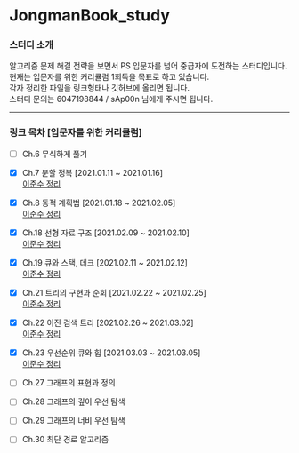 # JongmanBook_study


### 스터디 소개

알고리즘 문제 해결 전략을 보면서 PS 입문자를 넘어 중급자에 도전하는 스터디입니다.  
현재는 입문자를 위한 커리큘럼 1회독을 목표로 하고 있습니다.  
각자 정리한 파일을 링크형태나 깃허브에 올리면 됩니다.  
스터디 문의는 6047198844 / sAp00n 님에게 주시면 됩니다.  

---
### 링크 목차 [입문자를 위한 커리큘럼]

- [ ] Ch.6 무식하게 풀기

- [x] Ch.7 분할 정복 [2021.01.11 ~ 2021.01.16]  
[이준수 정리](https://www.notion.so/7-19efd1b889d14ae3b99f259f1c1fdbe4)  

- [x] Ch.8 동적 계획법 [2021.01.18 ~ 2021.02.05]  
[이준수 정리](https://www.notion.so/8-a2d3c7aff1a94b718473fac2198c67bd)  

- [x] Ch.18 선형 자료 구조 [2021.02.09 ~ 2021.02.10]  
[이준수 정리](https://www.notion.so/18-3a2ab78357b14c04a2301f60ab5dadd8)

- [x] Ch.19 큐와 스택, 데크 [2021.02.11 ~ 2021.02.12]  
[이준수 정리](https://www.notion.so/19-d197522615d842618263ddd101924d7a)

- [x] Ch.21 트리의 구현과 순회 [2021.02.22 ~ 2021.02.25]  
[이준수 정리](https://www.notion.so/21-18e9c6a83c86452f8a4c1c893a174281)

- [x] Ch.22 이진 검색 트리 [2021.02.26 ~ 2021.03.02]  
[이준수 정리](https://www.notion.so/22-fd8bd43fbe724f9dbca1ae9c30b75619)

- [x] Ch.23 우선순위 큐와 힙 [2021.03.03 ~ 2021.03.05]  
[이준수 정리](https://www.notion.so/23-d1996f0669084b2bb95229f4f0ab2d20)

- [ ] Ch.27 그래프의 표현과 정의

- [ ] Ch.28 그래프의 깊이 우선 탐색

- [ ] Ch.29 그래프의 너비 우선 탐색

- [ ] Ch.30 최단 경로 알고리즘

